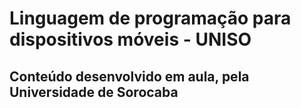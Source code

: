 # Linguagem de programação para dispositivos móveis - UNISO
## Conteúdo desenvolvido em aula, pela Universidade de Sorocaba
